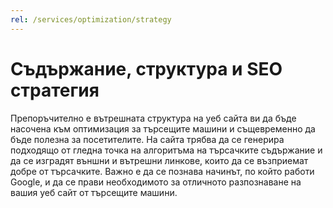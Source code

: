 ```yaml
---
rel: /services/optimization/strategy
---
```

# Съдържание, структура и **SEO стратегия**
Препоръчително е вътрешната структура на уеб сайта ви да бъде насочена към оптимизация за търсещите машини и същевременно да бъде полезна за посетителите. На сайта трябва да се генерира подходящо от гледна точка на алгоритъма на търсачките съдържание и да се изградят външни и вътрешни линкове, които да се възприемат добре от търсачките. Важно е да се познава начинът, по който работи Google, и да се прави необходимото за отличното разпознаване на вашия уеб сайт от търсещите машини.
